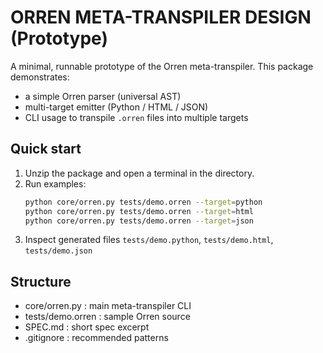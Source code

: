 # ORREN META-TRANSPILER DESIGN (Prototype)

A minimal, runnable prototype of the Orren meta-transpiler. This package demonstrates:
- a simple Orren parser (universal AST)
- multi-target emitter (Python / HTML / JSON)
- CLI usage to transpile `.orren` files into multiple targets

## Quick start
1. Unzip the package and open a terminal in the directory.
2. Run examples:
   ```bash
   python core/orren.py tests/demo.orren --target=python
   python core/orren.py tests/demo.orren --target=html
   python core/orren.py tests/demo.orren --target=json
   ```
3. Inspect generated files `tests/demo.python`, `tests/demo.html`, `tests/demo.json`

## Structure
- core/orren.py        : main meta-transpiler CLI
- tests/demo.orren     : sample Orren source
- SPEC.md              : short spec excerpt
- .gitignore           : recommended patterns
